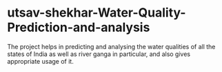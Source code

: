 # utsav-shekhar-Water-Quality-Prediction-and-analysis
The project helps in predicting and analysing the water qualities of all the states of India as well as river ganga in particular, and also gives appropriate usage of it.
